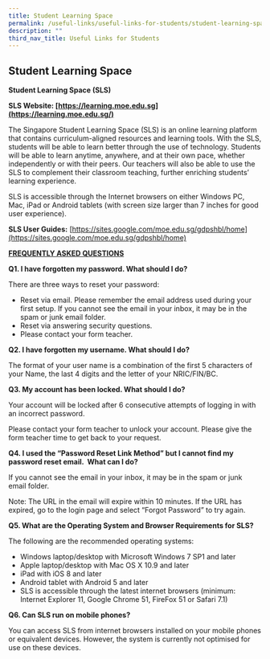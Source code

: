 ```yaml
---
title: Student Learning Space
permalink: /useful-links/useful-links-for-students/student-learning-space/
description: ""
third_nav_title: Useful Links for Students
---
```

## **Student Learning Space**

**Student Learning Space (SLS)**

  

**SLS Website: [https://learning.moe.edu.sg](https://learning.moe.edu.sg/)**

  

The Singapore Student Learning Space (SLS) is an online learning platform that contains curriculum-aligned resources and learning tools. With the SLS, students will be able to learn better through the use of technology. Students will be able to learn anytime, anywhere, and at their own pace, whether independently or with their peers. Our teachers will also be able to use the SLS to complement their classroom teaching, further enriching students’ learning experience.

  

SLS is accessible through the Internet browsers on either Windows PC, Mac, iPad or Android tablets (with screen size larger than 7 inches for good user experience).

  

**SLS User Guides:** [https://sites.google.com/moe.edu.sg/gdpshbl/home](https://sites.google.com/moe.edu.sg/gdpshbl/home)

  

**<u>FREQUENTLY ASKED QUESTIONS</u>**

  

**Q1. I have forgotten my password. What should I do?**

  

There are three ways to reset your password:

  

*   Reset via email. Please remember the email address used during your first setup. If you cannot see the email in your inbox, it may be in the spam or junk email folder.
*   Reset via answering security questions.
*   Please contact your form teacher.

  

**Q2. I have forgotten my username. What should I do?**

  

The format of your user name is a combination of the first 5 characters of your Name, the last 4 digits and the letter of your NRIC/FIN/BC.

  

**Q3. My account has been locked. What should I do?**

  

Your account will be locked after 6 consecutive attempts of logging in with an incorrect password. 

Please contact your form teacher to unlock your account. Please give the form teacher time to get back to your request.

  

**Q4. I used the “Password Reset Link Method” but I cannot find my password reset email.  What can I do?**

  

If you cannot see the email in your inbox, it may be in the spam or junk email folder.

Note: The URL in the email will expire within 10 minutes. If the URL has expired, go to the login page and select “Forgot Password” to try again.

  

**Q5. What are the Operating System and Browser Requirements for SLS?**

  

The following are the recommended operating systems:

*   Windows laptop/desktop with Microsoft Windows 7 SP1 and later
*   Apple laptop/desktop with Mac OS X 10.9 and later
*   iPad with iOS 8 and later
*   Android tablet with Android 5 and later
*   SLS is accessible through the latest internet browsers (minimum: Internet Explorer 11, Google Chrome 51, FireFox 51 or Safari 7.1)

  

**Q6. Can SLS run on mobile phones?**

  

You can access SLS from internet browsers installed on your mobile phones or equivalent devices. However, the system is currently not optimised for use on these devices.